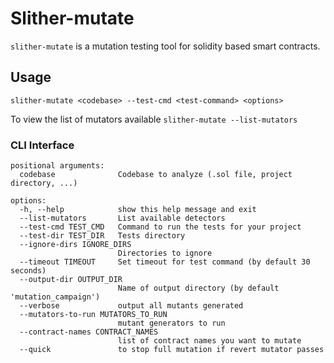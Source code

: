# Slither-mutate

`slither-mutate` is a mutation testing tool for solidity based smart contracts.

## Usage

`slither-mutate <codebase> --test-cmd <test-command> <options>`

To view the list of mutators available `slither-mutate --list-mutators`

### CLI Interface

```shell
positional arguments:
  codebase              Codebase to analyze (.sol file, project directory, ...)

options:
  -h, --help            show this help message and exit
  --list-mutators       List available detectors
  --test-cmd TEST_CMD   Command to run the tests for your project
  --test-dir TEST_DIR   Tests directory
  --ignore-dirs IGNORE_DIRS
                        Directories to ignore
  --timeout TIMEOUT     Set timeout for test command (by default 30 seconds)
  --output-dir OUTPUT_DIR
                        Name of output directory (by default 'mutation_campaign')
  --verbose             output all mutants generated
  --mutators-to-run MUTATORS_TO_RUN
                        mutant generators to run
  --contract-names CONTRACT_NAMES
                        list of contract names you want to mutate
  --quick               to stop full mutation if revert mutator passes
```
